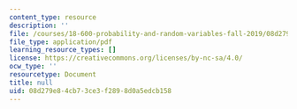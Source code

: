 ```yaml
---
content_type: resource
description: ''
file: /courses/18-600-probability-and-random-variables-fall-2019/08d279e84cb73ce3f2898d0a5edcb158_MIT18_600F19_lec13.pdf
file_type: application/pdf
learning_resource_types: []
license: https://creativecommons.org/licenses/by-nc-sa/4.0/
ocw_type: ''
resourcetype: Document
title: null
uid: 08d279e8-4cb7-3ce3-f289-8d0a5edcb158
---
```

